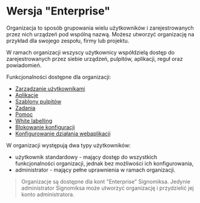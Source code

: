 # Wersja "Enterprise"

Organizacja to sposób grupowania wielu użytkowników i zarejestrowanych przez nich urządzeń pod wspólną nazwą. Możesz utworzyć organizację na przykład dla swojego zespołu, firmy lub projektu.

W ramach organizacji wszyscy użytkownicy współdzielą dostęp do zarejestrowanych przez siebie urządzeń, pulpitów, aplikacji, reguł oraz powiadomień.

Funkcjonalności dostępne dla organizacji:
- [Zarządzanie użytkownikami](user_management.md)
- [Aplikacje](applications.md)
- [Szablony pulpitów](templates.md)
- [Zadania](tasks.md)
- [Pomoc](help.md)
- [White labelling](white_labelling.md)
- [Blokowanie konfiguracji](locking.md)
- [Konfigurowanie działania webaplikacji](webapp_configuration.md)


W organizacji występują dwa typy użytkowników:
- użytkownik standardowy - mający dostęp do wszystkich funkcjonalności organizacji, jednak bez możliwości ich konfigurowania,
- administrator - mający pełne uprawnienia w ramach organizacji.

> Organizacje są dostępne dla kont "Enterprise" Signomiksa. Jedynie administrator Signomiksa może utworzyć organizację i przydzielić jej konto administratora.
> 

